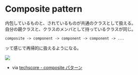 # Composite pattern

内包しているものと、されているものが共通のクラスとして扱える。  
自分の親クラスと、クラスのメンバとして持っているクラスが同じ。

`composite -> component -> component -> component -> ...`

ッて感じで再帰的に扱えるようになる。

![](http://www.techscore.com/page_attachments/0000/0119/composite3.gif)

- via [techscore - composite パターン](http://www.techscore.com/tech/DesignPattern/Composite.html/)

